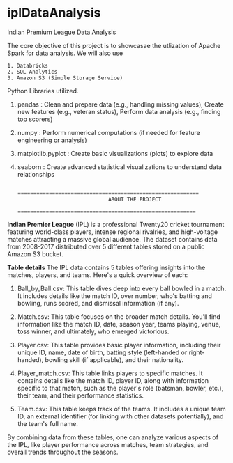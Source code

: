 # iplDataAnalysis
Indian Premium League Data Analysis

The core objective of this project is to showcasae the utlization of Apache Spark for data analysis. 
We will also use 

	1. Databricks
	2. SQL Analytics
	3. Amazon S3 (Simple Storage Service)

Python Libraries utilized.

1. pandas :	Clean and prepare data (e.g., handling missing values), Create new features (e.g., veteran status), Perform data analysis (e.g., finding top scorers)
2. numpy : 	Perform numerical computations (if needed for feature engineering or analysis)
3. matplotlib.pyplot :	Create basic visualizations (plots) to explore data
4. seaborn :	Create advanced statistical visualizations to understand data relationships




						==========================================================
								    ABOUT THE PROJECT
						=========================================================


**Indian Premier League** (IPL) is a professional Twenty20 cricket tournament featuring world-class players, intense regional rivalries, and high-voltage matches attracting a massive global audience. The dataset contains
data from 2008-2017 distributed over 5 different tables stored on a public Amazon S3 bucket.

**Table details**
The IPL data contains 5 tables offering insights into the matches, players, and teams. Here's a quick overview of each:

1. Ball_by_Ball.csv: This table dives deep into every ball bowled in a match. It includes details like the match ID, over number, who's batting and bowling, runs scored, and dismissal information (if any).

2. Match.csv: This table focuses on the broader match details. You'll find information like the match ID, date, season year, teams playing, venue, toss winner, and ultimately, who emerged victorious.

3. Player.csv: This table provides basic player information, including their unique ID, name, date of birth, batting style (left-handed or right-handed), bowling skill (if applicable), and their nationality.

4. Player_match.csv: This table links players to specific matches. It contains details like the match ID, player ID, along with information specific to that match, such as the player's role (batsman, bowler, etc.), their team, and their performance statistics.

5. Team.csv: This table keeps track of the teams. It includes a unique team ID, an external identifier (for linking with other datasets potentially), and the team's full name.

By combining data from these tables, one can analyze various aspects of the IPL, like player performance across matches, team strategies, and overall trends throughout the seasons.


